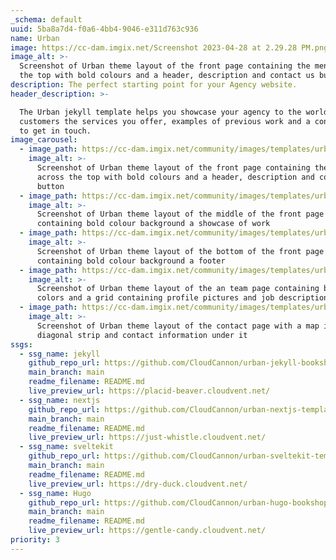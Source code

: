 ```yaml
---
_schema: default
uuid: 5ba8a7d4-f0a6-4bb4-9046-e311d763c936
name: Urban
image: https://cc-dam.imgix.net/Screenshot 2023-04-28 at 2.29.28 PM.png
image_alt: >-
  Screenshot of Urban theme layout of the front page containing the menu across
  the top with bold colours and a header, description and contact us button
description: The perfect starting point for your Agency website.
header_description: >-

  The Urban jekyll template helps you showcase your agency to the world. Show
  customers the services you offer, examples of previous work and a contact page
  to get in touch.
image_carousel:
  - image_path: https://cc-dam.imgix.net/community/images/templates/urban/1.jpg
    image_alt: >-
      Screenshot of Urban theme layout of the front page containing the menu
      across the top with bold colours and a header, description and contact us
      button
  - image_path: https://cc-dam.imgix.net/community/images/templates/urban/2.jpg
    image_alt: >-
      Screenshot of Urban theme layout of the middle of the front page
      containing bold colour background a showcase of work
  - image_path: https://cc-dam.imgix.net/community/images/templates/urban/3.jpg
    image_alt: >-
      Screenshot of Urban theme layout of the bottom of the front page
      containing bold colour background a footer
  - image_path: https://cc-dam.imgix.net/community/images/templates/urban/4.jpg
    image_alt: >-
      Screenshot of Urban theme layout of the an team page containing bold
      colors and a grid containing profile pictures and job descriptions
  - image_path: https://cc-dam.imgix.net/community/images/templates/urban/5.jpg
    image_alt: >-
      Screenshot of Urban theme layout of the contact page with a map in a
      diagonal strip and contact information under it
ssgs:
  - ssg_name: jekyll
    github_repo_url: https://github.com/CloudCannon/urban-jekyll-bookshop-template
    main_branch: main
    readme_filename: README.md
    live_preview_url: https://placid-beaver.cloudvent.net/
  - ssg_name: nextjs
    github_repo_url: https://github.com/CloudCannon/urban-nextjs-template
    main_branch: main
    readme_filename: README.md
    live_preview_url: https://just-whistle.cloudvent.net/
  - ssg_name: sveltekit
    github_repo_url: https://github.com/CloudCannon/urban-sveltekit-template
    main_branch: main
    readme_filename: README.md
    live_preview_url: https://dry-duck.cloudvent.net/
  - ssg_name: Hugo
    github_repo_url: https://github.com/CloudCannon/urban-hugo-bookshop-template
    main_branch: main
    readme_filename: README.md
    live_preview_url: https://gentle-candy.cloudvent.net/
priority: 3
---
```

